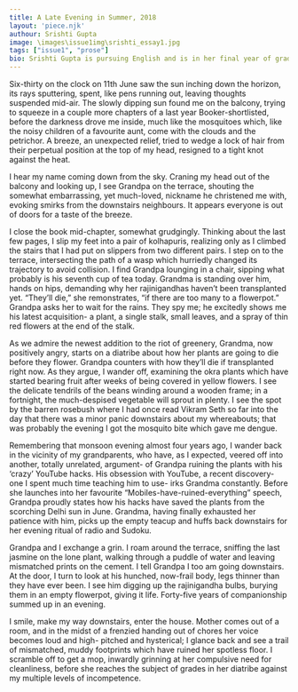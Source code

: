 ```yaml
---
title: A Late Evening in Summer, 2018
layout: 'piece.njk'
authour: Srishti Gupta
image: \images\issue1img\srishti_essay1.jpg
tags: ["issue1", "prose"]
bio: Srishti Gupta is pursuing English and is in her final year of graduation. A Delhiite, she is an avid reader and Urdu poetry enthusiast.
---
```


Six-thirty on the clock on 11th June saw the sun inching down the horizon, its rays sputtering, spent, like pens running out, leaving thoughts suspended mid-air. The slowly dipping sun found me on the balcony, trying to squeeze in a couple more chapters of a last year Booker-shortlisted, before the darkness drove me inside, much like the mosquitoes which, like the noisy children of a favourite aunt, come with the clouds and the petrichor. A breeze, an unexpected relief, tried to wedge a lock of hair from their perpetual position at the top of my head, resigned to a tight knot against the heat.

I hear my name coming down from the sky. Craning my head out of the balcony and looking up, I see Grandpa on the terrace, shouting the somewhat embarrassing, yet much-loved, nickname he christened me with, evoking smirks from the downstairs neighbours. It appears everyone is out of doors for a taste of the breeze.

I close the book mid-chapter, somewhat grudgingly. Thinking about the last few pages, I slip my feet into a pair of kolhapuris, realizing only as I climbed the stairs that I had put on slippers from two different pairs. I step on to the terrace, intersecting the path of a wasp which hurriedly changed its trajectory to avoid collision. I find Grandpa lounging in a chair, sipping what probably is his seventh cup of tea today. Grandma is standing over him, hands on hips, demanding why her rajinigandhas haven’t been transplanted yet. “They’ll die,” she remonstrates, “if there are too many to a flowerpot.” Grandpa asks her to wait for the rains. They spy me; he excitedly shows me his latest acquisition- a plant, a single stalk, small leaves, and a spray of thin red flowers at the end of the stalk.

As we admire the newest addition to the riot of greenery, Grandma, now positively angry, starts on a diatribe about how her plants are going to die before they flower. Grandpa counters with how they’ll die if transplanted right now. As they argue, I wander off, examining the okra plants which have started bearing fruit after weeks of being covered in yellow flowers. I see the delicate tendrils of the beans winding around a wooden frame; in a fortnight, the much-despised vegetable will sprout in plenty. I see the spot by the barren rosebush where I had once read Vikram Seth so far into the day that there was a minor panic downstairs about my whereabouts; that was probably the evening I got the mosquito bite which gave me dengue.

Remembering that monsoon evening almost four years ago, I wander back in the vicinity of my grandparents, who have, as I expected, veered off into another, totally unrelated, argument- of Grandpa ruining the plants with his ‘crazy’ YouTube hacks. His obsession with YouTube, a recent discovery- one I spent much time teaching him to use- irks Grandma constantly. Before she launches into her favourite “Mobiles-have-ruined-everything” speech, Grandpa proudly states how his hacks have saved the plants from the scorching Delhi sun in June. Grandma, having finally exhausted her patience with him, picks up the empty teacup and huffs back downstairs for her evening ritual of radio and Sudoku.

Grandpa and I exchange a grin. I roam around the terrace, sniffing the last jasmine on the lone plant, walking through a puddle of water and leaving mismatched prints on the cement. I tell Grandpa I too am going downstairs. At the door, I turn to look at his hunched, now-frail body, legs thinner than they have ever been. I see him digging up the rajinigandha bulbs, burying them in an empty flowerpot, giving it life. Forty-five years of companionship summed up in an evening.

I smile, make my way downstairs, enter the house. Mother comes out of a room, and in the midst of a frenzied handing out of chores her voice becomes loud and high- pitched and hysterical; I glance back and see a trail of mismatched, muddy footprints which have ruined her spotless floor. I scramble off to get a mop, inwardly grinning at her compulsive need for cleanliness, before she reaches the subject of grades in her diatribe against my multiple levels of incompetence.